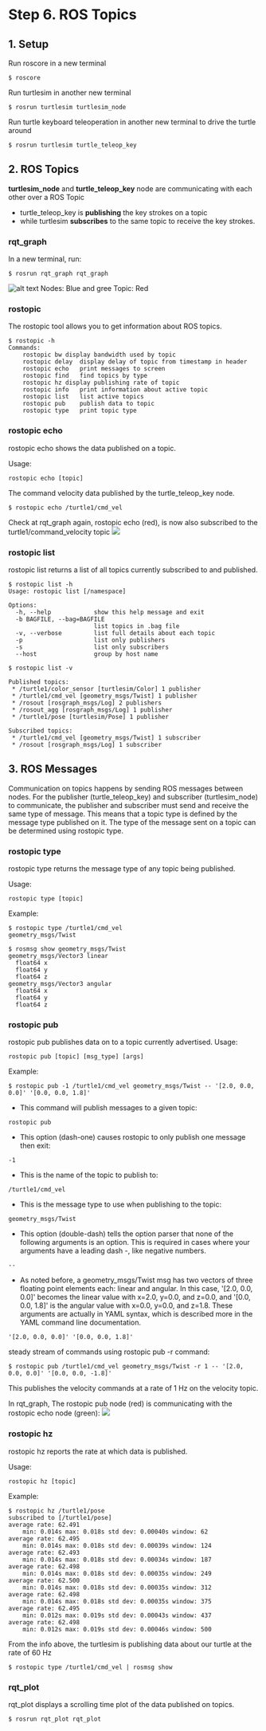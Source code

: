 # Step 6. ROS Topics

## 1. Setup
Run roscore in a new terminal
```
$ roscore
```

Run turtlesim in another new terminal
```
$ rosrun turtlesim turtlesim_node
```
Run turtle keyboard teleoperation in another new terminal to drive the turtle around
```
$ rosrun turtlesim turtle_teleop_key
```

## 2. ROS Topics
**turtlesim_node** and **turtle_teleop_key** node are communicating with each other over a ROS Topic

* turtle_teleop_key is **publishing** the key strokes on a topic 
* while turtlesim **subscribes** to the same topic to receive the key strokes.

### rqt_graph
In a new terminal, run:
```
$ rosrun rqt_graph rqt_graph
```
![alt text](image/UnderstandingTopics_002.png) 
Nodes: Blue and gree
Topic:  Red

### rostopic
The rostopic tool allows you to get information about ROS topics. 
```
$ rostopic -h
Commands:
	rostopic bw	display bandwidth used by topic
	rostopic delay	display delay of topic from timestamp in header
	rostopic echo	print messages to screen
	rostopic find	find topics by type
	rostopic hz	display publishing rate of topic    
	rostopic info	print information about active topic
	rostopic list	list active topics
	rostopic pub	publish data to topic
	rostopic type	print topic type
```

### rostopic echo
rostopic echo shows the data published on a topic. 

Usage:
```
rostopic echo [topic]
```
 The command velocity data published by the turtle_teleop_key node. 
 ```
$ rostopic echo /turtle1/cmd_vel
 ```
 Check at rqt_graph again, rostopic echo (red), is now also subscribed to the turtle1/command_velocity topic
 ![](image/UnderstandingTopics_003.png) 
 
### rostopic list
rostopic list returns a list of all topics currently subscribed to and published.
```
$ rostopic list -h
Usage: rostopic list [/namespace]

Options:
  -h, --help            show this help message and exit
  -b BAGFILE, --bag=BAGFILE
                        list topics in .bag file
  -v, --verbose         list full details about each topic
  -p                    list only publishers
  -s                    list only subscribers
  --host                group by host name
```
```
$ rostopic list -v

Published topics:
 * /turtle1/color_sensor [turtlesim/Color] 1 publisher
 * /turtle1/cmd_vel [geometry_msgs/Twist] 1 publisher
 * /rosout [rosgraph_msgs/Log] 2 publishers
 * /rosout_agg [rosgraph_msgs/Log] 1 publisher
 * /turtle1/pose [turtlesim/Pose] 1 publisher

Subscribed topics:
 * /turtle1/cmd_vel [geometry_msgs/Twist] 1 subscriber
 * /rosout [rosgraph_msgs/Log] 1 subscriber
```

## 3. ROS Messages
Communication on topics happens by sending ROS messages between nodes. For the publisher (turtle_teleop_key) and subscriber (turtlesim_node) to communicate, the publisher and subscriber must send and receive the same type of message. This means that a topic type is defined by the message type published on it. The type of the message sent on a topic can be determined using rostopic type. 

### rostopic type
rostopic type returns the message type of any topic being published.

Usage: 
```
rostopic type [topic]
```
Example:
```
$ rostopic type /turtle1/cmd_vel
geometry_msgs/Twist
```
```
$ rosmsg show geometry_msgs/Twist
geometry_msgs/Vector3 linear
  float64 x
  float64 y
  float64 z
geometry_msgs/Vector3 angular
  float64 x
  float64 y
  float64 z
```

### rostopic pub
rostopic pub publishes data on to a topic currently advertised.
Usage:
```
rostopic pub [topic] [msg_type] [args]
```
Example:
```
$ rostopic pub -1 /turtle1/cmd_vel geometry_msgs/Twist -- '[2.0, 0.0, 0.0]' '[0.0, 0.0, 1.8]'
```
* This command will publish messages to a given topic: 
```
rostopic pub
```
* This option (dash-one) causes rostopic to only publish one message then exit:
```
-1
```
* This is the name of the topic to publish to: 
```
/turtle1/cmd_vel
```
* This is the message type to use when publishing to the topic: 
```
geometry_msgs/Twist
```
* This option (double-dash) tells the option parser that none of the following arguments is an option. This is required in cases where your arguments have a leading dash -, like negative numbers.
```
--
```
* As noted before, a geometry_msgs/Twist msg has two vectors of three floating point elements each: linear and angular. In this case, '[2.0, 0.0, 0.0]' becomes the linear value with x=2.0, y=0.0, and z=0.0, and '[0.0, 0.0, 1.8]' is the angular value with x=0.0, y=0.0, and z=1.8. These arguments are actually in YAML syntax, which is described more in the YAML command line documentation. 
```
'[2.0, 0.0, 0.0]' '[0.0, 0.0, 1.8]'
```
steady stream of commands using rostopic pub -r command: 
```
$ rostopic pub /turtle1/cmd_vel geometry_msgs/Twist -r 1 -- '[2.0, 0.0, 0.0]' '[0.0, 0.0, -1.8]'
```
This publishes the velocity commands at a rate of 1 Hz on the velocity topic. 

In rqt_graph, The rostopic pub node (red) is communicating with the rostopic echo node (green):
 ![](image/UnderstandingTopics_006.png) 
 
### rostopic hz
rostopic hz reports the rate at which data is published.

Usage:
```
rostopic hz [topic]
```
Example:
```
$ rostopic hz /turtle1/pose
subscribed to [/turtle1/pose]
average rate: 62.491
	min: 0.014s max: 0.018s std dev: 0.00040s window: 62
average rate: 62.495
	min: 0.014s max: 0.018s std dev: 0.00039s window: 124
average rate: 62.493
	min: 0.014s max: 0.018s std dev: 0.00034s window: 187
average rate: 62.498
	min: 0.014s max: 0.018s std dev: 0.00035s window: 249
average rate: 62.500
	min: 0.014s max: 0.018s std dev: 0.00035s window: 312
average rate: 62.498
	min: 0.014s max: 0.018s std dev: 0.00035s window: 375
average rate: 62.495
	min: 0.012s max: 0.019s std dev: 0.00043s window: 437
average rate: 62.498
	min: 0.012s max: 0.019s std dev: 0.00046s window: 500
```
From the info above, the turtlesim is publishing data about our turtle at the rate of 60 Hz
```
$ rostopic type /turtle1/cmd_vel | rosmsg show
```

### rqt_plot
rqt_plot displays a scrolling time plot of the data published on topics. 
```
$ rosrun rqt_plot rqt_plot
```

